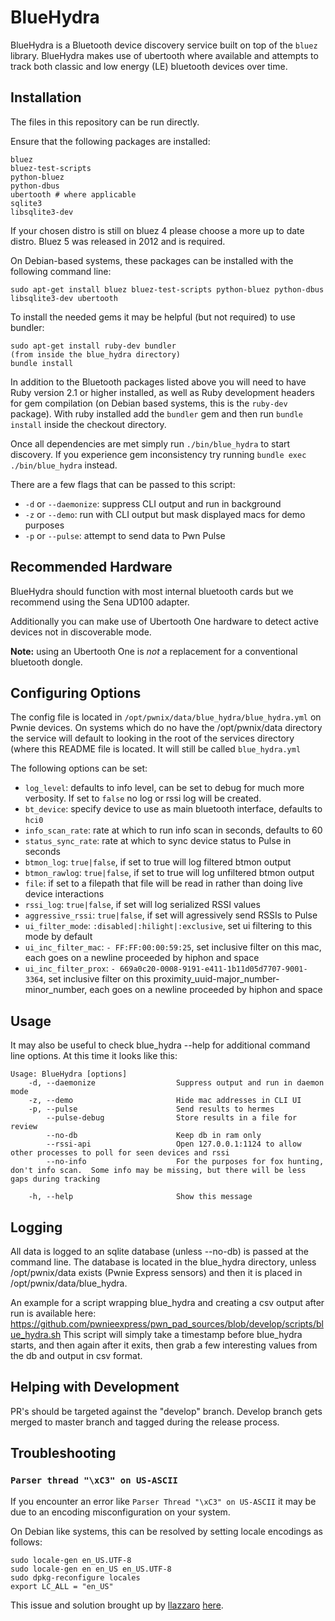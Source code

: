 # BlueHydra

BlueHydra is a Bluetooth device discovery service built on top of the `bluez` 
library. BlueHydra makes use of ubertooth where available and attempts to track
both classic and low energy (LE) bluetooth devices over time. 

## Installation

The files in this repository can be run directly.

Ensure that the following packages are installed: 

```
bluez
bluez-test-scripts
python-bluez
python-dbus
ubertooth # where applicable
sqlite3
libsqlite3-dev
```

If your chosen distro is still on bluez 4 please choose a more up to date distro.  Bluez 5 was released in 2012 and is required.

On Debian-based systems, these packages can be installed with the following command line:

```sudo apt-get install bluez bluez-test-scripts python-bluez python-dbus libsqlite3-dev ubertooth```

To install the needed gems it may be helpful (but not required) to use bundler:

```
sudo apt-get install ruby-dev bundler
(from inside the blue_hydra directory)
bundle install
```

In addition to the Bluetooth packages listed above you will need to have Ruby
version 2.1 or higher installed, as well as Ruby development headers for gem compilation (on
Debian based systems, this is the `ruby-dev` package). With ruby installed add the `bundler` gem and
then run `bundle install` inside the checkout directory. 

Once all dependencies are met simply run `./bin/blue_hydra` to start discovery.
If you experience gem inconsistency try running `bundle exec ./bin/blue_hydra` instead.

There are a few flags that can be passed to this script: 

* `-d` or `--daemonize`: suppress CLI output and run in background
* `-z` or `--demo`: run with CLI output but mask displayed macs for demo purposes
* `-p` or `--pulse`: attempt to send data to Pwn Pulse


## Recommended Hardware
BlueHydra should function with most internal bluetooth cards but we recommend 
using the Sena UD100 adapter.

Additionally you can make use of Ubertooth One hardware to detect active devices
not in discoverable mode.

**Note:** using an Ubertooth One is _not_ a replacement for a conventional
bluetooth dongle. 

## Configuring Options

The config file is located in `/opt/pwnix/data/blue_hydra/blue_hydra.yml` on
Pwnie devices. On systems which do no have the /opt/pwnix/data
directory the service will default to looking in the root of the services
directory (where this README file is located. It will still be called
`blue_hydra.yml`

The following options can be set:

* `log_level`: defaults to info level, can be set to debug for much more verbosity. If set to `false` no log or rssi log will be created.
* `bt_device`: specify device to use as main bluetooth interface, defaults to `hci0`
* `info_scan_rate`: rate at which to run info scan in seconds, defaults to 60
* `status_sync_rate`: rate at which to sync device status to Pulse in seconds
* `btmon_log`: `true|false`, if set to true will log filtered btmon output
* `btmon_rawlog`: `true|false`, if set to true will log unfiltered btmon output
* `file`: if set to a filepath that file will be read in rather than doing live device interactions
* `rssi_log`: `true|false`, if set will log serialized RSSI values
* `aggressive_rssi`: `true|false`, if set will agressively send RSSIs to Pulse
* `ui_filter_mode`: `:disabled|:hilight|:exclusive`, set ui filtering to this mode by default
* `ui_inc_filter_mac`: `- FF:FF:00:00:59:25`, set inclusive filter on this mac, each goes on a newline proceeded by hiphon and space
* `ui_inc_filter_prox`: `- 669a0c20-0008-9191-e411-1b11d05d7707-9001-3364`, set inclusive filter on this proximity_uuid-major_number-minor_number, each goes on a newline proceeded by hiphon and space

## Usage

It may also be useful to check blue_hydra --help for additional command line options.  At this time it looks like this:

```
Usage: BlueHydra [options]
    -d, --daemonize                  Suppress output and run in daemon mode
    -z, --demo                       Hide mac addresses in CLI UI
    -p, --pulse                      Send results to hermes
        --pulse-debug                Store results in a file for review
        --no-db                      Keep db in ram only
        --rssi-api                   Open 127.0.0.1:1124 to allow other processes to poll for seen devices and rssi
        --no-info                    For the purposes for fox hunting, don't info scan.  Some info may be missing, but there will be less gaps during tracking

    -h, --help                       Show this message
```

## Logging

All data is logged to an sqlite database (unless --no-db) is passed at the command line.  The database is located in the blue_hydra
directory, unless /opt/pwnix/data exists (Pwnie Express sensors) and then it is placed in /opt/pwnix/data/blue_hydra.

An example for a script wrapping blue_hydra and creating a csv output after run is available here:
https://github.com/pwnieexpress/pwn_pad_sources/blob/develop/scripts/blue_hydra.sh
This script will simply take a timestamp before blue_hydra starts, and then again after it exits, then grab a few interesting values from the db and output in csv format.

## Helping with Development

PR's should be targeted against the "develop" branch.
Develop branch gets merged to master branch and tagged during the release process.

## Troubleshooting

### `Parser thread "\xC3" on US-ASCII` 

If you encounter an error like `Parser Thread "\xC3" on US-ASCII` it may be due
to an encoding misconfiguration on your system. 

On Debian like systems, this can be resolved by setting locale encodings as follows:

```
sudo locale-gen en_US.UTF-8 
sudo locale-gen en en_US en_US.UTF-8
sudo dpkg-reconfigure locales
export LC_ALL = "en_US"
```

This issue and solution brought up by [llazzaro](https://github.com/llazzaro)
[here](https://github.com/pwnieexpress/blue_hydra/issues/65).
